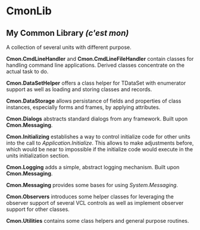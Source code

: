 # CmonLib
## My Common Library _(c'est mon)_

A collection of several units with different purpose.

**Cmon.CmdLineHandler** and **Cmon.CmdLineFileHandler** contain classes for handling command line applications. Derived classes concentrate on the actual task to do.

**Cmon.DataSetHelper** offers a class helper for TDataSet with enumerator support as well as loading and storing classes and records.

**Cmon.DataStorage** allows persistance of fields and properties of class instances, especially forms and frames, by applying attributes.

**Cmon.Dialogs** abstracts standard dialogs from any framework. Built upon **Cmon.Messaging**.

**Cmon.Initializing** establishes a way to control initialize code for other units into the call to _Application.Initialize_. This allows to make adjustments before, which would be near to impossible if the initialize code would execute in the units initialization section.

**Cmon.Logging** adds a simple, abstract logging mechanism. Built upon **Cmon.Messaging**.

**Cmon.Messaging** provides some bases for using _System.Messaging_.

**Cmon.Observers** introduces some helper classes for leveraging the observer support of several VCL controls as well as implement observer support for other classes.

**Cmon.Utilities** contains some class helpers and general purpose routines.

